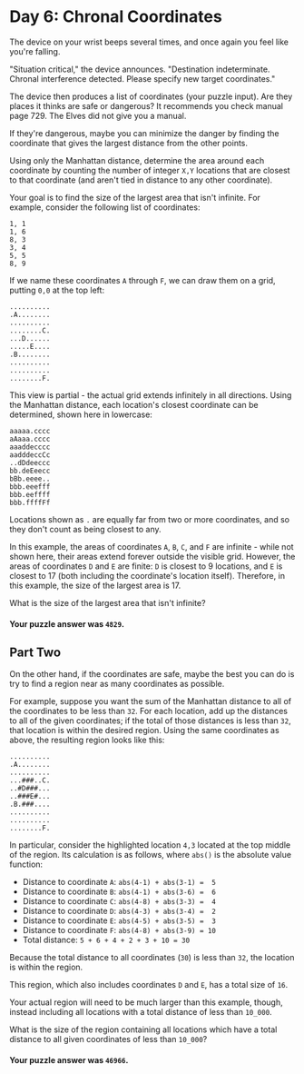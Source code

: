 # Day 6: Chronal Coordinates

The device on your wrist beeps several times, and once again you feel like
you're falling.

"Situation critical," the device announces. "Destination indeterminate. Chronal
interference detected. Please specify new target coordinates."

The device then produces a list of coordinates (your puzzle input). Are they
places it thinks are safe or dangerous? It recommends you check manual page 729.
The Elves did not give you a manual.

If they're dangerous, maybe you can minimize the danger by finding the
coordinate that gives the largest distance from the other points.

Using only the Manhattan distance, determine the area around each coordinate by
counting the number of integer `X,Y` locations that are closest to that
coordinate (and aren't tied in distance to any other coordinate).

Your goal is to find the size of the largest area that isn't infinite. For
example, consider the following list of coordinates:

```text
1, 1
1, 6
8, 3
3, 4
5, 5
8, 9
```

If we name these coordinates `A` through `F`, we can draw them on a grid,
putting `0,0` at the top left:

```text
..........
.A........
..........
........C.
...D......
.....E....
.B........
..........
..........
........F.
```

This view is partial - the actual grid extends infinitely in all directions.
Using the Manhattan distance, each location's closest coordinate can be
determined, shown here in lowercase:

```text
aaaaa.cccc
aAaaa.cccc
aaaddecccc
aadddeccCc
..dDdeeccc
bb.deEeecc
bBb.eeee..
bbb.eeefff
bbb.eeffff
bbb.ffffFf
```

Locations shown as `.` are equally far from two or more coordinates, and so they
don't count as being closest to any.

In this example, the areas of coordinates `A`, `B`, `C`, and `F` are infinite -
while not shown here, their areas extend forever outside the visible grid.
However, the areas of coordinates `D` and `E` are finite: `D` is closest to 9
locations, and `E` is closest to 17 (both including the coordinate's location
itself). Therefore, in this example, the size of the largest area is 17.

What is the size of the largest area that isn't infinite?

#### Your puzzle answer was `4829`.

## Part Two

On the other hand, if the coordinates are safe, maybe the best you can do is try
to find a region near as many coordinates as possible.

For example, suppose you want the sum of the Manhattan distance to all of the
coordinates to be less than `32`. For each location, add up the distances to all
of the given coordinates; if the total of those distances is less than `32`,
that location is within the desired region. Using the same coordinates as above,
the resulting region looks like this:

```text
..........
.A........
..........
...###..C.
..#D###...
..###E#...
.B.###....
..........
..........
........F.
```

In particular, consider the highlighted location `4,3` located at the top middle
of the region. Its calculation is as follows, where `abs()` is the absolute
value function:

* Distance to coordinate `A`: `abs(4-1) + abs(3-1) =  5`
* Distance to coordinate `B`: `abs(4-1) + abs(3-6) =  6`
* Distance to coordinate `C`: `abs(4-8) + abs(3-3) =  4`
* Distance to coordinate `D`: `abs(4-3) + abs(3-4) =  2`
* Distance to coordinate `E`: `abs(4-5) + abs(3-5) =  3`
* Distance to coordinate `F`: `abs(4-8) + abs(3-9) = 10`
* Total distance: `5 + 6 + 4 + 2 + 3 + 10 = 30`

Because the total distance to all coordinates (`30`) is less than `32`, the
location is within the region.

This region, which also includes coordinates `D` and `E`, has a total size of
`16`.

Your actual region will need to be much larger than this example, though,
instead including all locations with a total distance of less than `10_000`.

What is the size of the region containing all locations which have a total
distance to all given coordinates of less than `10_000`?

#### Your puzzle answer was `46966`.
